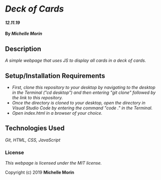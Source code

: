 # _Deck of Cards_

#### _12.11.19_

#### By _**Michelle Morin**_

## Description

_A simple webpage that uses JS to display all cards in a deck of cards._

## Setup/Installation Requirements

* _First, clone this repository to your desktop by navigating to the desktop in the Terminal ("cd desktop") and then entering "git clone" followed by the link to this repository._
* _Once the directory is cloned to your desktop, open the directory in Visual Studio Code by entering the command "code ." in the Terminal._
* _Open index.html in a browser of your choice._

## Technologies Used

_Git, HTML, CSS, JavaScript_

### License

*This webpage is licensed under the MIT license.*

Copyright (c) 2019 **Michelle Morin**
